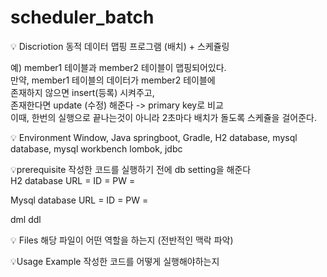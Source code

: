 # scheduler_batch

💡 Discriotion
동적 데이터 맵핑 프로그램 (배치) + 스케쥴링

예) member1 테이블과 member2 테이블이 맵핑되어있다.\
만약, member1 테이블의 데이터가 member2 테이블에 \
존재하지 않으면 insert(등록) 시켜주고,\
존재한다면 update (수정) 해준다 -> primary key로 비교\
이때, 한번의 실행으로 끝나는것이 아니라 2초마다 배치가 돌도록 스케쥴을 걸어준다.

💡 Environment
Window,
Java springboot,
Gradle,
H2 database, mysql database, mysql workbench
lombok, jdbc


💡prerequisite
작성한 코드를 실행하기 전에 db setting을 해준다 \
H2 database
URL = 
ID = 
PW =

Mysql database
URL = 
ID = 
PW =

dml ddl

💡 Files
해당 파일이 어떤 역할을 하는지 (전반적인 맥락 파악)

💡Usage Example
작성한 코드를 어떻게 실행해야하는지

